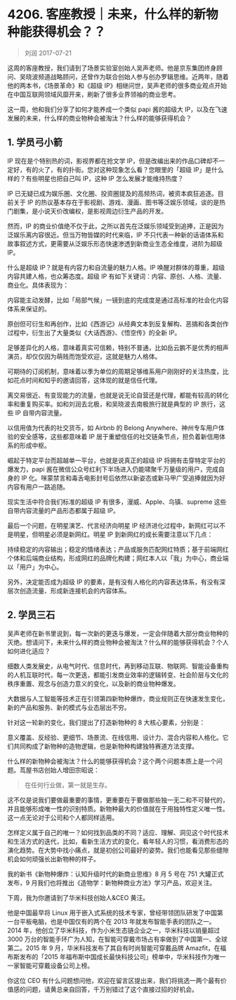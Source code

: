 # 4206. 客座教授｜未来，什么样的新物种能获得机会？？

> 刘润 2017-07-21

这周的客座教授，我们请到了场景实验室创始人吴声老师。他是京东集团终身顾问、吴晓波频道战略顾问，还曾作为联合创始人参与创办罗辑思维。近两年，随着他的两本书，《场景革命》和《超级 IP》相继问世，吴声老师的很多商业观点开始在中国互联网领域风靡开来，刷新了很多业界领袖的商业思考。

这一周，他和我们分享了如何才能养成一个类似 papi 酱的超级大 IP，以及在飞速发展的未来，什么样的商业物种会被淘汰？什么样的能够获得机会？

## 1. 学员弓小箭

IP 现在是个特别热的词，影视界都在抢文学 IP，但是改编出来的作品口碑却不一定好，有的火了，有的扑街。您对这种现象怎么看？您眼里的「超级 IP」是什么样的？有些明星也把自己叫 IP，这种 IP 怎么发展才能维持热度？

IP 已无疑已成为娱乐圈、文化圈、投资圈提及的高频热词，被资本疯狂追逐。目前关于 IP 的热议基本存在于影视剧、游戏、漫画、图书等泛娱乐领域，谈的是热门剧集，是小说天价改编权，是影视周边衍生产品的开发。

然而，IP 的商业价值绝不仅于此，之所以首先在泛娱乐领域受到追捧，正是因为泛娱乐离内容很近。但当万物皆媒的时代来临，IP 不只代表一种新的话语体系和故事叙述方式，更需要从泛娱乐形态快速渗透到新商业生态全维度，进阶为超级 IP。

什么是超级 IP？就是有内容力和自流量的魅力人格。IP 唤醒对群体的尊重，超级内容共建人格，也众筹态度。超级 IP 有如下关键词：内容、原创、人格、流量、商业化。具体表现为：

内容能主动发酵，比如「局部气候」一镜到底的完成度是通过高标准的社会化内容体系来保证的。

原创但可衍生和再创作，比如《西游记》从经典文本到反复解构、恶搞和各类创作过程中，衍生出了大量类似《大话西游》、《悟空传》的全新 IP。

足够差异化的人格，意味着真实可信赖，特别不普通，比如岳云鹏不是优秀的相声演员，却仅仅因为萌贱而饱受欢迎，这就是魅力人格体。

可期待的订阅机制，意味着以季为单位的周期足够维系用户刚刚好的关注热度，比如花点时间和知乎的邀请回答，这体现的就是信任代理。

离交易很近、有变现能力的流量，也就是说无论自营还是代理，都能有较高的转化率和重复购买率。如和刘润去北极，和吴晓波去南极旅行就是典型的 IP 旅行，这些 IP 自带内容流量。

以信用值为代表的社交货币，如 Airbnb 的 Belong Anywhere、神州专车用户体验的安全感等，这些都意味着 IP 居于重塑信任的社交链条节点，担负着新信用体系的形成中枢。

崛起于特定平台而超越单一平台，也就是说真正的超级 IP 将拥有击穿特定平台的爆发力，papi 酱在微信公众号红利下半场进入仍能啸聚千万量级的用户，完成自身的 IP 化。咪蒙禁言和毒舌电影封号后依然以新姿态或新马甲广受追捧就因为好内容有用户一路追随。

现实生活中符合我们标准的超级 IP 有很多，漫威、Apple、乌镇、supreme 这些自带内容流量的产品形态都属于超级 IP。

最后一个问题，在明星演艺、代言经济向明星 IP 经济进化过程中，新网红可以不是明星，但明星必须是新网红。明星 IP 到新网红的成长需要注意以下几点：

持续稳定的内容输出；稳定的情绪表达；产品或服务匹配网红特质；基于前端网红个体和后端商业结构，形成网红的品牌化构建；网红本人以「我」为中心，商业端以「用户」为中心。

另外，决定能否成为超级 IP 的要素，是有没有人格化的内容表达体系，有没有深层次创造流量、形成新连接机会的内容体系。

## 2. 学员三石

吴声老师在新书里说到，每一次新的更迭与爆发，一定会伴随着大部分商业物种的灭绝。想请问下，未来什么样的商业物种会被淘汰？什么样的能够获得机会？个人如何进化适应？

细数人类发展史，从电气时代、信息时代，再到移动互联、物联网、智能设备重构的人机互联时代，每一次更迭，都能引发商业效率的逻辑转变、社会阶层与文化的秩序重置、观念与创造力意义的变化，以及新的商业物种爆发。

大数据与人工智能等技术正在引领第四新物种爆炸，商业规则正在快速发生变化，新的产品和服务、新的模式与业态层出不穷。

针对这一轮新的变化，我们提出了打造新物种的 8 大核心要素，分别是：

意义覆盖、反经验、更细节、场景流、在线信用、设计力、混合内容和人格化。它们共同构成了新物种的造物逻辑，也是新物种构建独特赛道方法支撑。

什么样的新物种会被淘汰？什么的能够获得机会？这个两个问题本质上是一个问题。茑屋书店创始人增田宗昭说：

> 在任何行业做，第一就是生存。

这不仅是说我们要做最重要的事情，更重要在于要做那些独一无二和不可替代的，并且能够形成唯一性的识别特质。新物种最大的价值就在于用独特性定义唯一性。这一点无论对于公司和个人都同样适用。

怎样定义属于自己的唯一？如何找到品类的不同？适应、理解、洞见这个时代技术和生活方式的迭代，比如，看新生活方式的变化，看年轻人的习惯，看消费形态的演化趋势。在大势中找小痛点，就是初创公司最好的姿势。我们也能看见那些缝隙机会如何顽强长出新物种的样子。

我的新书《新物种爆炸：认知升级时代的新商业思维》8 月 5 号在 751 大罐正式发布，9 月我们也将推出《造物学：新物种商业方法》学习产品，欢迎关注。

下周，我为你邀请到了华米科技创始人&CEO 黄汪。

他是中国最早将 Linux 用于嵌入式系统的技术专家，曾经带领团队研发了中国第一台平板电脑，也是中国仅有的两个在 2013 年就发布智能手表的团队之一。2014 年，他创立了华米科技，作为小米生态链企业之一，华米科技以销量超过 3000 万台的智能手环广为人知，在智能可穿戴市场占有率做到了中国第一、全球第二。2015 年 9 月，华米科技发布了其自有时尚智能可穿戴品牌 Amazfit，在福布斯发布的「2015 年福布斯中国成长最快科技公司」榜单中，华米科技作为唯一一家智能可穿戴设备公司上榜。

你这位 CEO 有什么问题想问他，欢迎在留言区提出来，我们将挑选一两个最有价值感的问题，请黄总亲自回答，千万别错过了这个直接过招的好机会。